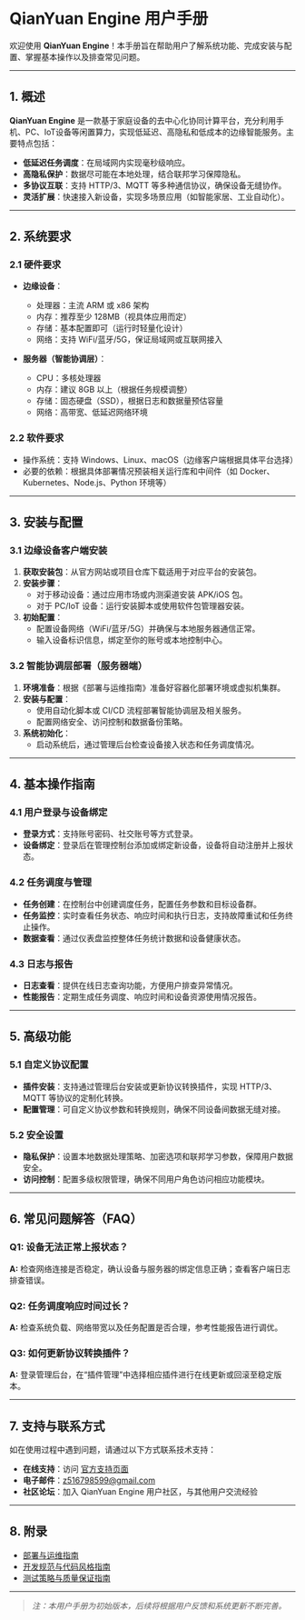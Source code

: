 # QianYuan Engine 用户手册

欢迎使用 **QianYuan Engine**！本手册旨在帮助用户了解系统功能、完成安装与配置、掌握基本操作以及排查常见问题。

---

## 1. 概述

**QianYuan Engine** 是一款基于家庭设备的去中心化协同计算平台，充分利用手机、PC、IoT设备等闲置算力，实现低延迟、高隐私和低成本的边缘智能服务。主要特点包括：

- **低延迟任务调度**：在局域网内实现毫秒级响应。
- **高隐私保护**：数据尽可能在本地处理，结合联邦学习保障隐私。
- **多协议互联**：支持 HTTP/3、MQTT 等多种通信协议，确保设备无缝协作。
- **灵活扩展**：快速接入新设备，实现多场景应用（如智能家居、工业自动化）。

---

## 2. 系统要求

### 2.1 硬件要求
- **边缘设备**：
  - 处理器：主流 ARM 或 x86 架构
  - 内存：推荐至少 128MB（视具体应用而定）
  - 存储：基本配置即可（运行时轻量化设计）
  - 网络：支持 WiFi/蓝牙/5G，保证局域网或互联网接入

- **服务器（智能协调层）**：
  - CPU：多核处理器
  - 内存：建议 8GB 以上（根据任务规模调整）
  - 存储：固态硬盘（SSD），根据日志和数据量预估容量
  - 网络：高带宽、低延迟网络环境

### 2.2 软件要求
- 操作系统：支持 Windows、Linux、macOS（边缘客户端根据具体平台选择）
- 必要的依赖：根据具体部署情况预装相关运行库和中间件（如 Docker、Kubernetes、Node.js、Python 环境等）

---

## 3. 安装与配置

### 3.1 边缘设备客户端安装
1. **获取安装包**：从官方网站或项目仓库下载适用于对应平台的安装包。
2. **安装步骤**：  
   - 对于移动设备：通过应用市场或内测渠道安装 APK/iOS 包。  
   - 对于 PC/IoT 设备：运行安装脚本或使用软件包管理器安装。
3. **初始配置**：  
   - 配置设备网络（WiFi/蓝牙/5G）并确保与本地服务器通信正常。  
   - 输入设备标识信息，绑定至你的账号或本地控制中心。

### 3.2 智能协调层部署（服务器端）
1. **环境准备**：根据《部署与运维指南》准备好容器化部署环境或虚拟机集群。
2. **安装与配置**：  
   - 使用自动化脚本或 CI/CD 流程部署智能协调层及相关服务。  
   - 配置网络安全、访问控制和数据备份策略。
3. **系统初始化**：  
   - 启动系统后，通过管理后台检查设备接入状态和任务调度情况。

---

## 4. 基本操作指南

### 4.1 用户登录与设备绑定
- **登录方式**：支持账号密码、社交账号等方式登录。
- **设备绑定**：登录后在管理控制台添加或绑定新设备，设备将自动注册并上报状态。

### 4.2 任务调度与管理
- **任务创建**：在控制台中创建调度任务，配置任务参数和目标设备群。
- **任务监控**：实时查看任务状态、响应时间和执行日志，支持故障重试和任务终止操作。
- **数据查看**：通过仪表盘监控整体任务统计数据和设备健康状态。

### 4.3 日志与报告
- **日志查看**：提供在线日志查询功能，方便用户排查异常情况。
- **性能报告**：定期生成任务调度、响应时间和设备资源使用情况报告。

---

## 5. 高级功能

### 5.1 自定义协议配置
- **插件安装**：支持通过管理后台安装或更新协议转换插件，实现 HTTP/3、MQTT 等协议的定制化转换。
- **配置管理**：可自定义协议参数和转换规则，确保不同设备间数据无缝对接。

### 5.2 安全设置
- **隐私保护**：设置本地数据处理策略、加密选项和联邦学习参数，保障用户数据安全。
- **访问控制**：配置多级权限管理，确保不同用户角色访问相应功能模块。

---

## 6. 常见问题解答（FAQ）

### Q1: 设备无法正常上报状态？
**A:** 检查网络连接是否稳定，确认设备与服务器的绑定信息正确；查看客户端日志排查错误。

### Q2: 任务调度响应时间过长？
**A:** 检查系统负载、网络带宽以及任务配置是否合理，参考性能报告进行调优。

### Q3: 如何更新协议转换插件？
**A:** 登录管理后台，在“插件管理”中选择相应插件进行在线更新或回滚至稳定版本。

---

## 7. 支持与联系方式

如在使用过程中遇到问题，请通过以下方式联系技术支持：
- **在线支持**：访问 [官方支持页面](https://github.com/ZYZ-Labs/QianYuan-Engine-Docs/issues)
- **电子邮件**：z516798599@gmail.com
- **社区论坛**：加入 QianYuan Engine 用户社区，与其他用户交流经验

---

## 8. 附录

- [部署与运维指南](Deployment_and_Operations_Guide.md)
- [开发规范与代码风格指南](Development_Guidelines.md)
- [测试策略与质量保证指南](Testing_and_QA_Guide.md)

---

> *注：本用户手册为初始版本，后续将根据用户反馈和系统更新不断完善。*
